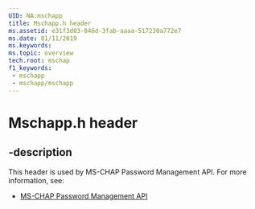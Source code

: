 ```yaml
---
UID: NA:mschapp
title: Mschapp.h header
ms.assetid: e31f3d03-846d-3fab-aaaa-517230a772e7
ms.date: 01/11/2019
ms.keywords: 
ms.topic: overview
tech.root: mschap
f1_keywords:
 - mschapp
 - mschapp/mschapp
---
```


# Mschapp.h header


## -description

This header is used by MS-CHAP Password Management API. For more information, see:

- [MS-CHAP Password Management API](../_mschap/index.md)

